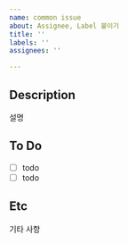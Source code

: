 ```yaml
---
name: common issue
about: Assignee, Label 붙이기
title: ''
labels: ''
assignees: ''

---
```


## Description
설명

## To Do
* [ ] todo
* [ ] todo

## Etc
기타 사항
